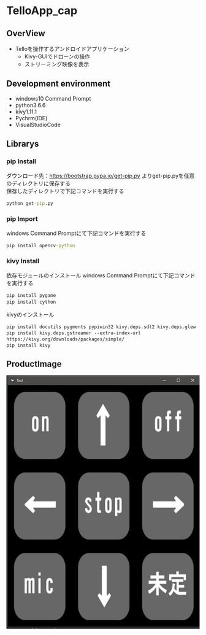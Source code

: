 # TelloApp_cap

## OverView
* Telloを操作するアンドロイドアプリケーション  
    * Kivy-GUIでドローンの操作
    * ストリーミング映像を表示

## Development environment
* windows10 Command Prompt
* python3.6.6
* kivy1.11.1
* Pychrm(IDE)
* VisualStudioCode

## Librarys

<h3>pip Install</h3>

ダウンロード先：https://bootstrap.pypa.io/get-pip.py よりget-pip.pyを任意のディレクトリに保存する  
保存したディレクトリで下記コマンドを実行する
```cmd
python get-pip.py
```
  
<h3>pip Import</h3>
windows Command Promptにて下記コマンドを実行する  
  
```cmd
pip install opencv-python
```
  
<h3>kivy Install</h3>
依存モジュールのインストール  
windows Command Promptにて下記コマンドを実行する  

```cmd
pip install pygame
pip install cython

```  

kivyのインストール
```
pip install docutils pygments pypiwin32 kivy.deps.sdl2 kivy.deps.glew
pip install kivy.deps.gstreamer --extra-index-url https://kivy.org/downloads/packages/simple/
pip install kivy
```

## ProductImage

<img src="product_image.jpg">